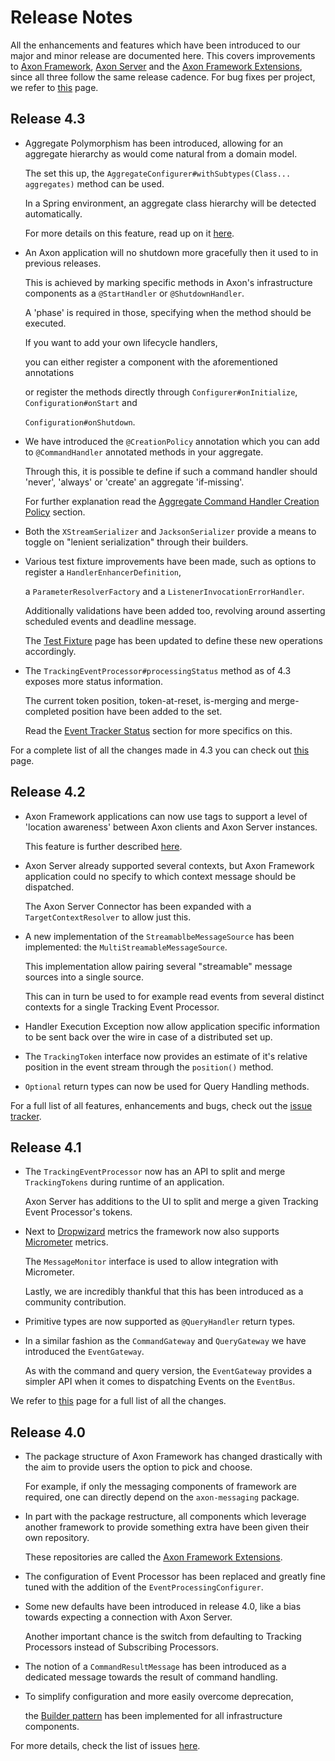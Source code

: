 # Release Notes

All the enhancements and features which have been introduced to our major and minor release are documented here. This covers improvements to [Axon Framework](https://github.com/AxonFramework/AxonFramework), [Axon Server](https://axoniq.io/product-overview/axon-server) and the [Axon Framework Extensions](https://github.com/AxonFramework?utf8=%E2%9C%93&q=extensions&type=&language=), since all three follow the same release cadence. For bug fixes per project, we refer to [this](bug-fixes.md) page.

## Release 4.3

* Aggregate Polymorphism has been introduced, allowing for an aggregate hierarchy as would come natural from a domain model.

  The set this up, the `AggregateConfigurer#withSubtypes(Class... aggregates)` method can be used.

  In a Spring environment, an aggregate class hierarchy will be detected automatically.

  For more details on this feature, read up on it [here]().

* An Axon application will no shutdown more gracefully then it used to in previous releases.

  This is achieved by marking specific methods in Axon's infrastructure components as a `@StartHandler` or `@ShutdownHandler`.

  A 'phase' is required in those, specifying when the method should be executed.

  If you want to add your own lifecycle handlers,

   you can either register a component with the aforementioned annotations 

   or register the methods directly through `Configurer#onInitialize`, `Configuration#onStart` and

   `Configuration#onShutdown`.

* We have introduced the `@CreationPolicy` annotation which you can add to `@CommandHandler` annotated methods in your aggregate.

  Through this, it is possible te define if such a command handler should 'never', 'always' or 'create' an aggregate 'if-missing'.

  For further explanation read the [Aggregate Command Handler Creation Policy]() section.

* Both the `XStreamSerializer` and `JacksonSerializer` provide a means to toggle on "lenient serialization" through their builders.
* Various test fixture improvements have been made, such as options to register a `HandlerEnhancerDefinition`,

  a `ParameterResolverFactory` and a `ListenerInvocationErrorHandler`.

  Additionally validations have been added too, revolving around asserting scheduled events and deadline message.

  The [Test Fixture]() page has been updated to define these new operations accordingly. 

* The `TrackingEventProcessor#processingStatus` method as of 4.3 exposes more status information.

  The current token position, token-at-reset, is-merging and merge-completed position have been added to the set.

  Read the [Event Tracker Status]() section for more specifics on this. 

For a complete list of all the changes made in 4.3 you can check out [this](https://github.com/AxonFramework/AxonFramework/milestone/42?closed=1) page.

## Release 4.2

* Axon Framework applications can now use tags to support a level of 'location awareness' between Axon clients and Axon Server instances.

  This feature is further described [here]().

* Axon Server already supported several contexts, but Axon Framework application could no specify to which context message should be dispatched.

  The Axon Server Connector has been expanded with a `TargetContextResolver` to allow just this.

* A new implementation of the `StreamablbeMessageSource` has been implemented: the `MultiStreamableMessageSource`.

  This implementation allow pairing several "streamable" message sources into a single source.

  This can in turn be used to for example read events from several distinct contexts for a single Tracking Event Processor.

* Handler Execution Exception now allow application specific information to be sent back over the wire in case of a distributed set up.
* The `TrackingToken` interface now provides an estimate of it's relative position in the event stream through the `position()` method.
* `Optional` return types can now be used for Query Handling methods.  

For a full list of all features, enhancements and bugs, check out the [issue tracker](https://github.com/AxonFramework/AxonFramework/milestone/38?closed=1).

## Release 4.1

* The `TrackingEventProcessor` now has an API to split and merge `TrackingTokens` during runtime of an application.

  Axon Server has additions to the UI to split and merge a given Tracking Event Processor's tokens.

* Next to [Dropwizard](https://metrics.dropwizard.io/4.0.0/) metrics the framework now also supports [Micrometer](https://micrometer.io/) metrics.

  The `MessageMonitor` interface is used to allow integration with Micrometer.

  Lastly, we are incredibly thankful that this has been introduced as a community contribution.

* Primitive types are now supported as `@QueryHandler` return types.
* In a similar fashion as the `CommandGateway` and `QueryGateway` we have introduced the `EventGateway`.

  As with the command and query version, the `EventGateway` provides a simpler API when it comes to dispatching Events on the `EventBus`.

We refer to [this](https://github.com/AxonFramework/AxonFramework/milestone/31?closed=1) page for a full list of all the changes.

## Release 4.0

* The package structure of Axon Framework has changed drastically with the aim to provide users the option to pick and choose.

  For example, if only the messaging components of framework are required, one can directly depend on the `axon-messaging` package.

* In part with the package restructure, all components which leverage another framework to provide something extra have been given their own repository.

  These repositories are called the [Axon Framework Extensions](https://github.com/AxonFramework?utf8=%E2%9C%93&q=extensions&type=&language=).

* The configuration of Event Processor has been replaced and greatly fine tuned with the addition of the `EventProcessingConfigurer`.     
* Some new defaults have been introduced in release 4.0, like a bias towards expecting a connection with Axon Server.

  Another important chance is the switch from defaulting to Tracking Processors instead of Subscribing Processors.

* The notion of a `CommandResultMessage` has been introduced as a dedicated message towards the result of command handling.
* To simplify configuration and more easily overcome deprecation,

   the [Builder pattern](https://en.wikipedia.org/wiki/Builder_pattern) has been implemented for all infrastructure components.

For more details, check the list of issues [here](https://github.com/AxonFramework/AxonFramework/milestone/28?closed=1).

